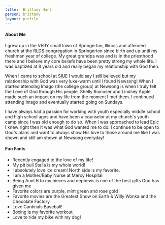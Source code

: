 ```yaml
---
title:  Brittany Harl
person: brittany
layout: profile
---
```


#### About Me

 I grew up in the VERY small town of Springerton, Illinois and attended church at the RLDS congregation in Springerton since birth and up until my freshman year of college. My great grandpa was and is in the priesthood there and I believe my core beliefs have been pretty strong my whole life. I was baptized at 8 years old and really began my relationship with God then.
 
 When I came to school at SIUE I would say I still believed but my relationship with God was very luke-warm until I found Newsong! When I started attending Imago (the college group) at Newsong is when I truly felt the Love of God through His people. Shelly Romoser and Lindsey Apple made such an impact on my life from the moment I met them. I continued attending Imago and eventually started going on Sundays.
 
 I have always had a passion for working with youth especially middle school and high school ages and have been a counselor at my church's youth camp since I was old enough to do so. When I was approached to lead Epic I knew right then it was what God wanted me to do. I continue to be open to God's plans and want to always show His love to those around me like I was shown and still am shown at Newsong everyday! 

#### Fun Facts

- Recently engaged to the love of my life!
- My pit bull Stella is my whole world!
- I absolutely love ice cream! North side is my favorite.
- I am a Mother/Baby Nurse at Mercy Hospital
- Being Aunt B to my nieces and nephews is one of the best gifts God has given me
- Favorite colors are purple, mint green and rose gold
- Favorite movies are the Greatest Show on Earth & Willy Wonka and the Chocolate Factory
- Love Cardinals Baseball!
- Boxing is my favorite workout
- Love to ride my bike with my dog!
